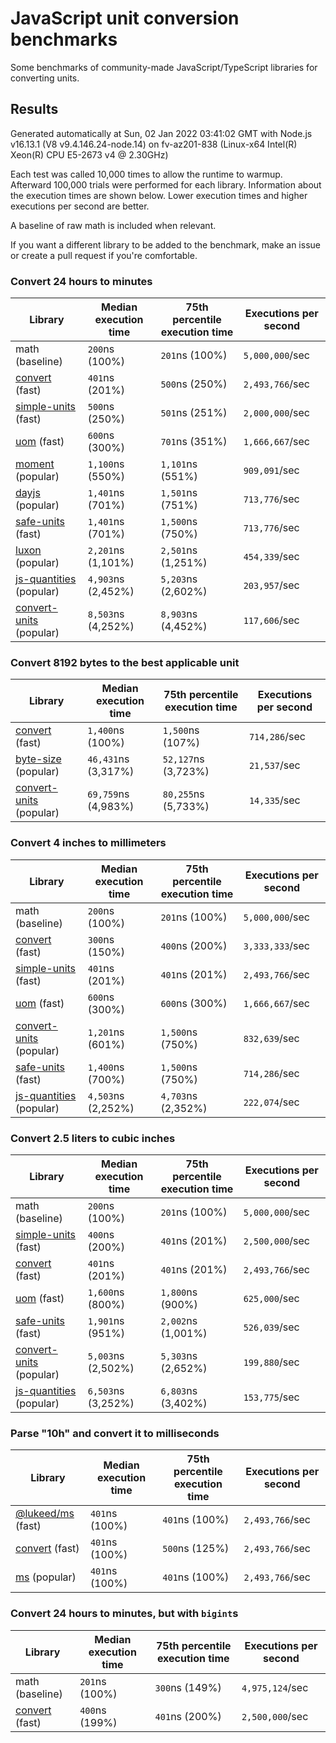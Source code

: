 # JavaScript unit conversion benchmarks

Some benchmarks of community-made JavaScript/TypeScript libraries for converting units.

## Results

<!-- beginblock(results) -->

Generated automatically at Sun, 02 Jan 2022 03:41:02 GMT with Node.js v16.13.1 (V8 v9.4.146.24-node.14) on fv-az201-838 (Linux-x64 Intel(R) Xeon(R) CPU E5-2673 v4 @ 2.30GHz)

Each test was called 10,000 times to allow the runtime to warmup.
Afterward 100,000 trials were performed for each library.
Information about the execution times are shown below.
Lower execution times and higher executions per second are better.

A baseline of raw math is included when relevant.

If you want a different library to be added to the benchmark, make an issue or create a pull request if you're comfortable.

### Convert 24 hours to minutes

| Library                                                            | Median execution time | 75th percentile execution time | Executions per second |
| ------------------------------------------------------------------ | --------------------- | ------------------------------ | --------------------- |
| math (baseline)                                                    | `200`ns (100%)        | `201`ns (100%)                 | `5,000,000`/sec       |
| [convert](https://npmjs.com/package/convert) (fast)                | `401`ns (201%)        | `500`ns (250%)                 | `2,493,766`/sec       |
| [simple-units](https://npmjs.com/package/simple-units) (fast)      | `500`ns (250%)        | `501`ns (251%)                 | `2,000,000`/sec       |
| [uom](https://npmjs.com/package/uom) (fast)                        | `600`ns (300%)        | `701`ns (351%)                 | `1,666,667`/sec       |
| [moment](https://npmjs.com/package/moment) (popular)               | `1,100`ns (550%)      | `1,101`ns (551%)               | `909,091`/sec         |
| [dayjs](https://npmjs.com/package/dayjs) (popular)                 | `1,401`ns (701%)      | `1,501`ns (751%)               | `713,776`/sec         |
| [safe-units](https://npmjs.com/package/safe-units) (fast)          | `1,401`ns (701%)      | `1,500`ns (750%)               | `713,776`/sec         |
| [luxon](https://npmjs.com/package/luxon) (popular)                 | `2,201`ns (1,101%)    | `2,501`ns (1,251%)             | `454,339`/sec         |
| [js-quantities](https://npmjs.com/package/js-quantities) (popular) | `4,903`ns (2,452%)    | `5,203`ns (2,602%)             | `203,957`/sec         |
| [convert-units](https://npmjs.com/package/convert-units) (popular) | `8,503`ns (4,252%)    | `8,903`ns (4,452%)             | `117,606`/sec         |

### Convert 8192 bytes to the best applicable unit

| Library                                                            | Median execution time | 75th percentile execution time | Executions per second |
| ------------------------------------------------------------------ | --------------------- | ------------------------------ | --------------------- |
| [convert](https://npmjs.com/package/convert) (fast)                | `1,400`ns (100%)      | `1,500`ns (107%)               | `714,286`/sec         |
| [byte-size](https://npmjs.com/package/byte-size) (popular)         | `46,431`ns (3,317%)   | `52,127`ns (3,723%)            | `21,537`/sec          |
| [convert-units](https://npmjs.com/package/convert-units) (popular) | `69,759`ns (4,983%)   | `80,255`ns (5,733%)            | `14,335`/sec          |

### Convert 4 inches to millimeters

| Library                                                            | Median execution time | 75th percentile execution time | Executions per second |
| ------------------------------------------------------------------ | --------------------- | ------------------------------ | --------------------- |
| math (baseline)                                                    | `200`ns (100%)        | `201`ns (100%)                 | `5,000,000`/sec       |
| [convert](https://npmjs.com/package/convert) (fast)                | `300`ns (150%)        | `400`ns (200%)                 | `3,333,333`/sec       |
| [simple-units](https://npmjs.com/package/simple-units) (fast)      | `401`ns (201%)        | `401`ns (201%)                 | `2,493,766`/sec       |
| [uom](https://npmjs.com/package/uom) (fast)                        | `600`ns (300%)        | `600`ns (300%)                 | `1,666,667`/sec       |
| [convert-units](https://npmjs.com/package/convert-units) (popular) | `1,201`ns (601%)      | `1,500`ns (750%)               | `832,639`/sec         |
| [safe-units](https://npmjs.com/package/safe-units) (fast)          | `1,400`ns (700%)      | `1,500`ns (750%)               | `714,286`/sec         |
| [js-quantities](https://npmjs.com/package/js-quantities) (popular) | `4,503`ns (2,252%)    | `4,703`ns (2,352%)             | `222,074`/sec         |

### Convert 2.5 liters to cubic inches

| Library                                                            | Median execution time | 75th percentile execution time | Executions per second |
| ------------------------------------------------------------------ | --------------------- | ------------------------------ | --------------------- |
| math (baseline)                                                    | `200`ns (100%)        | `201`ns (100%)                 | `5,000,000`/sec       |
| [simple-units](https://npmjs.com/package/simple-units) (fast)      | `400`ns (200%)        | `401`ns (201%)                 | `2,500,000`/sec       |
| [convert](https://npmjs.com/package/convert) (fast)                | `401`ns (201%)        | `401`ns (201%)                 | `2,493,766`/sec       |
| [uom](https://npmjs.com/package/uom) (fast)                        | `1,600`ns (800%)      | `1,800`ns (900%)               | `625,000`/sec         |
| [safe-units](https://npmjs.com/package/safe-units) (fast)          | `1,901`ns (951%)      | `2,002`ns (1,001%)             | `526,039`/sec         |
| [convert-units](https://npmjs.com/package/convert-units) (popular) | `5,003`ns (2,502%)    | `5,303`ns (2,652%)             | `199,880`/sec         |
| [js-quantities](https://npmjs.com/package/js-quantities) (popular) | `6,503`ns (3,252%)    | `6,803`ns (3,402%)             | `153,775`/sec         |

### Parse "10h" and convert it to milliseconds

| Library                                                   | Median execution time | 75th percentile execution time | Executions per second |
| --------------------------------------------------------- | --------------------- | ------------------------------ | --------------------- |
| [@lukeed/ms](https://npmjs.com/package/@lukeed/ms) (fast) | `401`ns (100%)        | `401`ns (100%)                 | `2,493,766`/sec       |
| [convert](https://npmjs.com/package/convert) (fast)       | `401`ns (100%)        | `500`ns (125%)                 | `2,493,766`/sec       |
| [ms](https://npmjs.com/package/ms) (popular)              | `401`ns (100%)        | `401`ns (100%)                 | `2,493,766`/sec       |

### Convert 24 hours to minutes, but with `bigint`s

| Library                                             | Median execution time | 75th percentile execution time | Executions per second |
| --------------------------------------------------- | --------------------- | ------------------------------ | --------------------- |
| math (baseline)                                     | `201`ns (100%)        | `300`ns (149%)                 | `4,975,124`/sec       |
| [convert](https://npmjs.com/package/convert) (fast) | `400`ns (199%)        | `401`ns (200%)                 | `2,500,000`/sec       |

<!-- endblock(results) -->
